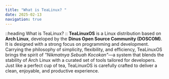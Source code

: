 ```yaml
---
title: "What is TeaLinux? "
date: 2025-02-13
navigation: true
---
```


::heading
What is TeaLinux?
::
**TeaLinuxOS** is a Linux distribution based on **Arch Linux**, developed by the **Dinus Open Source Community (DOSCOM)**. It is designed with a strong focus on programming and development.
Carrying the philosophy of simplicity, flexibility, and efficiency, TeaLinuxOS brings the spirit of _"Nikmatnya Sebuah Kocokan"_—a system that blends the stability of Arch Linux with a curated set of tools tailored for developers. Just like a perfect cup of tea, TeaLinuxOS is carefully crafted to deliver a clean, enjoyable, and productive experience.
